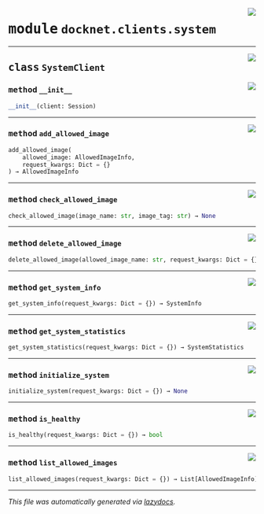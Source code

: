 <!-- markdownlint-disable -->

<a href="https://github.com/khulnasoft/docknet/blob/main/backend/src/docknet/clients/system.py#L0"><img align="right" style="float:right;" src="https://img.shields.io/badge/-source-cccccc?style=flat-square"></a>

# <kbd>module</kbd> `docknet.clients.system`






---

<a href="https://github.com/khulnasoft/docknet/blob/main/backend/src/docknet/clients/system.py#L11"><img align="right" style="float:right;" src="https://img.shields.io/badge/-source-cccccc?style=flat-square"></a>

## <kbd>class</kbd> `SystemClient`




<a href="https://github.com/khulnasoft/docknet/blob/main/backend/src/docknet/clients/system.py#L12"><img align="right" style="float:right;" src="https://img.shields.io/badge/-source-cccccc?style=flat-square"></a>

### <kbd>method</kbd> `__init__`

```python
__init__(client: Session)
```








---

<a href="https://github.com/khulnasoft/docknet/blob/main/backend/src/docknet/clients/system.py#L39"><img align="right" style="float:right;" src="https://img.shields.io/badge/-source-cccccc?style=flat-square"></a>

### <kbd>method</kbd> `add_allowed_image`

```python
add_allowed_image(
    allowed_image: AllowedImageInfo,
    request_kwargs: Dict = {}
) → AllowedImageInfo
```





---

<a href="https://github.com/khulnasoft/docknet/blob/main/backend/src/docknet/clients/system.py#L60"><img align="right" style="float:right;" src="https://img.shields.io/badge/-source-cccccc?style=flat-square"></a>

### <kbd>method</kbd> `check_allowed_image`

```python
check_allowed_image(image_name: str, image_tag: str) → None
```





---

<a href="https://github.com/khulnasoft/docknet/blob/main/backend/src/docknet/clients/system.py#L50"><img align="right" style="float:right;" src="https://img.shields.io/badge/-source-cccccc?style=flat-square"></a>

### <kbd>method</kbd> `delete_allowed_image`

```python
delete_allowed_image(allowed_image_name: str, request_kwargs: Dict = {}) → None
```





---

<a href="https://github.com/khulnasoft/docknet/blob/main/backend/src/docknet/clients/system.py#L15"><img align="right" style="float:right;" src="https://img.shields.io/badge/-source-cccccc?style=flat-square"></a>

### <kbd>method</kbd> `get_system_info`

```python
get_system_info(request_kwargs: Dict = {}) → SystemInfo
```





---

<a href="https://github.com/khulnasoft/docknet/blob/main/backend/src/docknet/clients/system.py#L25"><img align="right" style="float:right;" src="https://img.shields.io/badge/-source-cccccc?style=flat-square"></a>

### <kbd>method</kbd> `get_system_statistics`

```python
get_system_statistics(request_kwargs: Dict = {}) → SystemStatistics
```





---

<a href="https://github.com/khulnasoft/docknet/blob/main/backend/src/docknet/clients/system.py#L30"><img align="right" style="float:right;" src="https://img.shields.io/badge/-source-cccccc?style=flat-square"></a>

### <kbd>method</kbd> `initialize_system`

```python
initialize_system(request_kwargs: Dict = {}) → None
```





---

<a href="https://github.com/khulnasoft/docknet/blob/main/backend/src/docknet/clients/system.py#L20"><img align="right" style="float:right;" src="https://img.shields.io/badge/-source-cccccc?style=flat-square"></a>

### <kbd>method</kbd> `is_healthy`

```python
is_healthy(request_kwargs: Dict = {}) → bool
```





---

<a href="https://github.com/khulnasoft/docknet/blob/main/backend/src/docknet/clients/system.py#L34"><img align="right" style="float:right;" src="https://img.shields.io/badge/-source-cccccc?style=flat-square"></a>

### <kbd>method</kbd> `list_allowed_images`

```python
list_allowed_images(request_kwargs: Dict = {}) → List[AllowedImageInfo]
```








---

_This file was automatically generated via [lazydocs](https://github.com/khulnasoft/lazydocs)._
